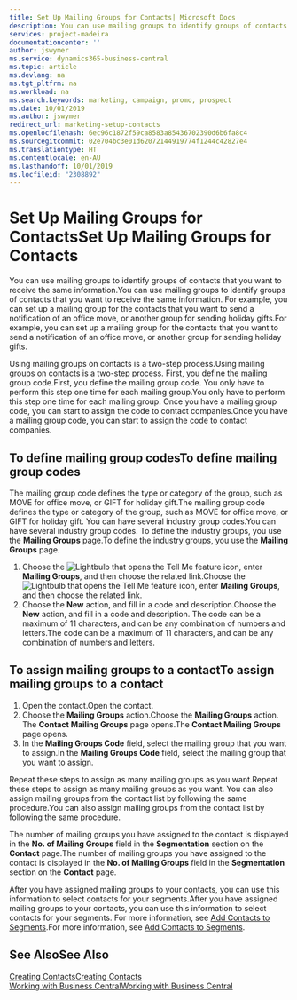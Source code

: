 ```yaml
---
title: Set Up Mailing Groups for Contacts| Microsoft Docs
description: You can use mailing groups to identify groups of contacts that you want to receive the same information, for example, for a marketing campaign or promo.
services: project-madeira
documentationcenter: ''
author: jswymer
ms.service: dynamics365-business-central
ms.topic: article
ms.devlang: na
ms.tgt_pltfrm: na
ms.workload: na
ms.search.keywords: marketing, campaign, promo, prospect
ms.date: 10/01/2019
ms.author: jswymer
redirect_url: marketing-setup-contacts
ms.openlocfilehash: 6ec96c1872f59ca8583a85436702390d6b6fa8c4
ms.sourcegitcommit: 02e704bc3e01d62072144919774f1244c42827e4
ms.translationtype: HT
ms.contentlocale: en-AU
ms.lasthandoff: 10/01/2019
ms.locfileid: "2308892"
---
```

# <a name="set-up-mailing-groups-for-contacts"></a><span data-ttu-id="5d32e-103">Set Up Mailing Groups for Contacts</span><span class="sxs-lookup"><span data-stu-id="5d32e-103">Set Up Mailing Groups for Contacts</span></span>
<span data-ttu-id="5d32e-104">You can use mailing groups to identify groups of contacts that you want to receive the same information.</span><span class="sxs-lookup"><span data-stu-id="5d32e-104">You can use mailing groups to identify groups of contacts that you want to receive the same information.</span></span> <span data-ttu-id="5d32e-105">For example, you can set up a mailing group for the contacts that you want to send a notification of an office move, or another group for sending holiday gifts.</span><span class="sxs-lookup"><span data-stu-id="5d32e-105">For example, you can set up a mailing group for the contacts that you want to send a notification of an office move, or another group for sending holiday gifts.</span></span>

<span data-ttu-id="5d32e-106">Using mailing groups on contacts is a two-step process.</span><span class="sxs-lookup"><span data-stu-id="5d32e-106">Using mailing groups on contacts is a two-step process.</span></span> <span data-ttu-id="5d32e-107">First, you define the mailing group code.</span><span class="sxs-lookup"><span data-stu-id="5d32e-107">First, you define the mailing group code.</span></span> <span data-ttu-id="5d32e-108">You only have to perform this step one time for each mailing group.</span><span class="sxs-lookup"><span data-stu-id="5d32e-108">You only have to perform this step one time for each mailing group.</span></span> <span data-ttu-id="5d32e-109">Once you have a mailing group code, you can start to assign the code to contact companies.</span><span class="sxs-lookup"><span data-stu-id="5d32e-109">Once you have a mailing group code, you can start to assign the code to contact companies.</span></span>

## <a name="to-define-mailing-group-codes"></a><span data-ttu-id="5d32e-110">To define mailing group codes</span><span class="sxs-lookup"><span data-stu-id="5d32e-110">To define mailing group codes</span></span>
<span data-ttu-id="5d32e-111">The mailing group code defines the type or category of the group, such as MOVE for office move, or GIFT for holiday gift.</span><span class="sxs-lookup"><span data-stu-id="5d32e-111">The mailing group code defines the type or category of the group, such as MOVE for office move, or GIFT for holiday gift.</span></span> <span data-ttu-id="5d32e-112">You can have several industry group codes.</span><span class="sxs-lookup"><span data-stu-id="5d32e-112">You can have several industry group codes.</span></span> <span data-ttu-id="5d32e-113">To define the industry groups, you use the **Mailing Groups** page.</span><span class="sxs-lookup"><span data-stu-id="5d32e-113">To define the industry groups, you use the **Mailing Groups** page.</span></span>

1. <span data-ttu-id="5d32e-114">Choose the ![Lightbulb that opens the Tell Me feature](media/ui-search/search_small.png "Tell me what you want to do") icon, enter **Mailing Groups**, and then choose the related link.</span><span class="sxs-lookup"><span data-stu-id="5d32e-114">Choose the ![Lightbulb that opens the Tell Me feature](media/ui-search/search_small.png "Tell me what you want to do") icon, enter **Mailing Groups**, and then choose the related link.</span></span>
2. <span data-ttu-id="5d32e-115">Choose the **New** action, and fill in a code and description.</span><span class="sxs-lookup"><span data-stu-id="5d32e-115">Choose the **New** action, and fill in a code and description.</span></span> <span data-ttu-id="5d32e-116">The code can be a maximum of 11 characters, and can be any combination of numbers and letters.</span><span class="sxs-lookup"><span data-stu-id="5d32e-116">The code can be a maximum of 11 characters, and can be any combination of numbers and letters.</span></span>

## <a name="AssignMailGroupContact"></a> <span data-ttu-id="5d32e-117">To assign mailing groups to a contact</span><span class="sxs-lookup"><span data-stu-id="5d32e-117">To assign mailing groups to a contact</span></span>
1. <span data-ttu-id="5d32e-118">Open the contact.</span><span class="sxs-lookup"><span data-stu-id="5d32e-118">Open the contact.</span></span>
2. <span data-ttu-id="5d32e-119">Choose the **Mailing Groups** action.</span><span class="sxs-lookup"><span data-stu-id="5d32e-119">Choose the **Mailing Groups** action.</span></span> <span data-ttu-id="5d32e-120">The **Contact Mailing Groups** page opens.</span><span class="sxs-lookup"><span data-stu-id="5d32e-120">The **Contact Mailing Groups** page opens.</span></span>
3. <span data-ttu-id="5d32e-121">In the **Mailing Groups Code** field, select the mailing group that you want to assign.</span><span class="sxs-lookup"><span data-stu-id="5d32e-121">In the **Mailing Groups Code** field, select the mailing group that you want to assign.</span></span>

<span data-ttu-id="5d32e-122">Repeat these steps to assign as many mailing groups as you want.</span><span class="sxs-lookup"><span data-stu-id="5d32e-122">Repeat these steps to assign as many mailing groups as you want.</span></span> <span data-ttu-id="5d32e-123">You can also assign mailing groups from the contact list by following the same procedure.</span><span class="sxs-lookup"><span data-stu-id="5d32e-123">You can also assign mailing groups from the contact list by following the same procedure.</span></span>

<span data-ttu-id="5d32e-124">The number of mailing groups you have assigned to the contact is displayed in the **No. of Mailing Groups** field in the **Segmentation** section on the **Contact** page.</span><span class="sxs-lookup"><span data-stu-id="5d32e-124">The number of mailing groups you have assigned to the contact is displayed in the **No. of Mailing Groups** field in the **Segmentation** section on the **Contact** page.</span></span>

<span data-ttu-id="5d32e-125">After you have assigned mailing groups to your contacts, you can use this information to select contacts for your segments.</span><span class="sxs-lookup"><span data-stu-id="5d32e-125">After you have assigned mailing groups to your contacts, you can use this information to select contacts for your segments.</span></span> <span data-ttu-id="5d32e-126">For more information, see [Add Contacts to Segments](marketing-add-contact-segment.md).</span><span class="sxs-lookup"><span data-stu-id="5d32e-126">For more information, see [Add Contacts to Segments](marketing-add-contact-segment.md).</span></span>

## <a name="see-also"></a><span data-ttu-id="5d32e-127">See Also</span><span class="sxs-lookup"><span data-stu-id="5d32e-127">See Also</span></span>
[<span data-ttu-id="5d32e-128">Creating Contacts</span><span class="sxs-lookup"><span data-stu-id="5d32e-128">Creating Contacts</span></span>](marketing-create-contact-companies.md)  
[<span data-ttu-id="5d32e-129">Working with Business Central</span><span class="sxs-lookup"><span data-stu-id="5d32e-129">Working with Business Central</span></span>](ui-work-product.md)
